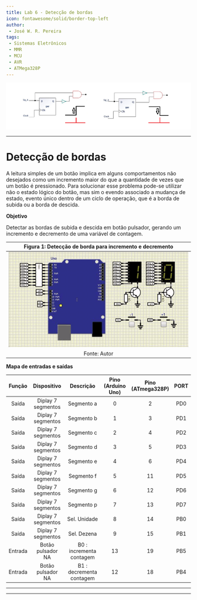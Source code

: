 ```yaml
---
title: Lab 6 - Detecção de bordas
icon: fontawesome/solid/border-top-left
author:
 - José W. R. Pereira
tags:
 - Sistemas Eletrônicos
 - MMR
 - MCU
 - AVR
 - ATMega328P
---
```



<!-- ![atmega328](img/lab0-atmega328p.png) -->
![disp7seg_capa](img/lab06-bordas_capa.png)

---

# Detecção de bordas

A leitura simples de um botão implica em alguns comportamentos não desejados como um incremento maior do que a quantidade de vezes que um botão é pressionado. Para solucionar esse problema pode-se utilizar não o estado lógico do botão, mas sim o evendo associado a mudança de estado, evento único dentro de um ciclo de operação, que é a borda de subida ou a borda de descida.

**Objetivo**

Detectar as bordas de subida e descida em botão pulsador, gerando um incremento e decremento de uma variável de contagem.



| Figura 1: Detecção de borda para incremento e decremento |
|:--------------------------------------------------------:|
| ![bordas_inc_dec](img/lab06-bordas_inc_dec.gif)          |
| Fonte: Autor                                             |


**Mapa de entradas e saídas**

| Função  | Dispositivo | Descrição | Pino <br> (Arduino Uno) | Pino <br> (ATmega328P) | PORT |
|:-------:|:-----------:|:---------:|:-----------------------:|:----------------------:|:----:|
| Saída   | Diplay 7 segmentos | Segmento a   |  0 |  2 | PD0 |
| Saída   | Diplay 7 segmentos | Segmento b   |  1 |  3 | PD1 |
| Saída   | Diplay 7 segmentos | Segmento c   |  2 |  4 | PD2 |
| Saída   | Diplay 7 segmentos | Segmento d   |  3 |  5 | PD3 |
| Saída   | Diplay 7 segmentos | Segmento e   |  4 |  6 | PD4 |
| Saída   | Diplay 7 segmentos | Segmento f   |  5 | 11 | PD5 |
| Saída   | Diplay 7 segmentos | Segmento g   |  6 | 12 | PD6 |
| Saída   | Diplay 7 segmentos | Segmento p   |  7 | 13 | PD7 |
| Saída   | Diplay 7 segmentos | Sel. Unidade |  8 | 14 | PB0 |
| Saída   | Diplay 7 segmentos | Sel. Dezena  |  9 | 15 | PB1 |
| Entrada | Botão pulsador NA  | B0 : incrementa contagem | 13 | 19 | PB5 |
| Entrada | Botão pulsador NA  | B1 : decrementa contagem | 12 | 18 | PB4 |


---


---

